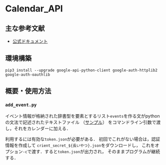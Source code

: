 # Calendar_API
## 主な参考文献
- [公式ドキュメント](https://developers.google.com/calendar/api/quickstart/python)

## 環境構築
```
pip3 install --upgrade google-api-python-client google-auth-httplib2 google-auth-oauthlib
```

## 概要・使用方法
### `add_event.py`
イベント情報が格納された辞書型を要素とするリスト`events`を作る文がpythonの文法で記述されたテキストファイル
（[サンプル](https://github.com/h-akira/Calendar_API/blob/main/sample/input_sample.py)）
をコマンドライン引数で渡し，それをカレンダーに加える．

利用するには有効な`token.json`が必要がある．
初回でこれがない場合は，認証情報を作成して
`crient_secret_${長いやつ}.json`をダウンロードし，
これをオプション`-c`で渡す．すると`token.json`が出力され，
そのままプログラムが継続する．

